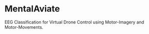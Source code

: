 # MentalAviate
EEG Classification for Virtual Drone Control using Motor-Imagery and Motor-Movements.
